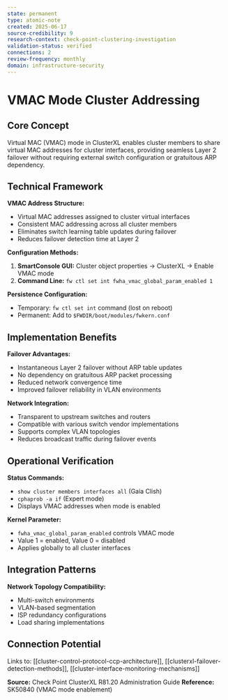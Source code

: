 ```yaml
---
state: permanent
type: atomic-note
created: 2025-06-17
source-credibility: 9
research-context: check-point-clustering-investigation
validation-status: verified
connections: 2
review-frequency: monthly
domain: infrastructure-security
---
```


# VMAC Mode Cluster Addressing

## Core Concept

Virtual MAC (VMAC) mode in ClusterXL enables cluster members to share virtual MAC addresses for cluster interfaces, providing seamless Layer 2 failover without requiring external switch configuration or gratuitous ARP dependency.

## Technical Framework

**VMAC Address Structure:**
- Virtual MAC addresses assigned to cluster virtual interfaces
- Consistent MAC addressing across all cluster members
- Eliminates switch learning table updates during failover
- Reduces failover detection time at Layer 2

**Configuration Methods:**
1. **SmartConsole GUI:** Cluster object properties → ClusterXL → Enable VMAC mode
2. **Command Line:** `fw ctl set int fwha_vmac_global_param_enabled 1`

**Persistence Configuration:**
- Temporary: `fw ctl set int` command (lost on reboot)
- Permanent: Add to `$FWDIR/boot/modules/fwkern.conf`

## Implementation Benefits

**Failover Advantages:**
- Instantaneous Layer 2 failover without ARP table updates
- No dependency on gratuitous ARP packet processing
- Reduced network convergence time
- Improved failover reliability in VLAN environments

**Network Integration:**
- Transparent to upstream switches and routers
- Compatible with various switch vendor implementations
- Supports complex VLAN topologies
- Reduces broadcast traffic during failover events

## Operational Verification

**Status Commands:**
- `show cluster members interfaces all` (Gaia Clish)
- `cphaprob -a if` (Expert mode)
- Displays VMAC addresses when mode is enabled

**Kernel Parameter:**
- `fwha_vmac_global_param_enabled` controls VMAC mode
- Value 1 = enabled, Value 0 = disabled
- Applies globally to all cluster interfaces

## Integration Patterns

**Network Topology Compatibility:**
- Multi-switch environments
- VLAN-based segmentation
- ISP redundancy configurations
- Load sharing implementations

## Connection Potential

Links to: [[cluster-control-protocol-ccp-architecture]], [[clusterxl-failover-detection-methods]], [[cluster-interface-monitoring-mechanisms]]

**Source:** Check Point ClusterXL R81.20 Administration Guide
**Reference:** SK50840 (VMAC mode enablement)